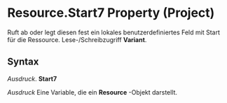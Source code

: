 
# Resource.Start7 Property (Project)

Ruft ab oder legt diesen fest ein lokales benutzerdefiniertes Feld mit Start für die Ressource. Lese-/Schreibzugriff  **Variant**.


## Syntax

 _Ausdruck_. **Start7**

 _Ausdruck_ Eine Variable, die ein **Resource** -Objekt darstellt.

